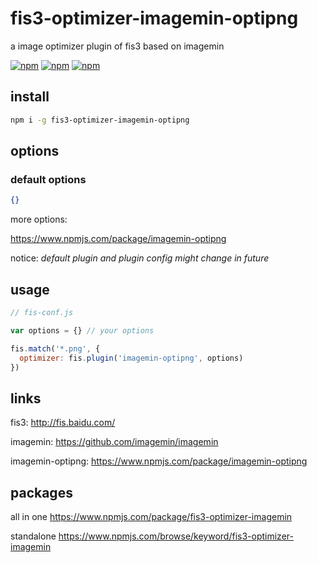 # fis3-optimizer-imagemin-optipng
a image optimizer plugin of fis3 based on imagemin

[![npm](https://img.shields.io/npm/v/fis3-optimizer-imagemin-optipng.svg?style=flat-square)](https://www.npmjs.com/package/fis3-optimizer-imagemin-optipng)
[![npm](https://img.shields.io/npm/dt/fis3-optimizer-imagemin-optipng.svg?style=flat-square)](https://www.npmjs.com/package/fis3-optimizer-imagemin-optipng)
[![npm](https://img.shields.io/npm/dm/fis3-optimizer-imagemin-optipng.svg?style=flat-square)](https://www.npmjs.com/package/fis3-optimizer-imagemin-optipng)

## install
```sh
npm i -g fis3-optimizer-imagemin-optipng
```

## options

### default options
```json
{}
```
more options:

https://www.npmjs.com/package/imagemin-optipng


notice: *default plugin and plugin config might change in future*

## usage

```js
// fis-conf.js

var options = {} // your options

fis.match('*.png', {
  optimizer: fis.plugin('imagemin-optipng', options)
})
```

## links
fis3: http://fis.baidu.com/

imagemin: https://github.com/imagemin/imagemin

imagemin-optipng: https://www.npmjs.com/package/imagemin-optipng


## packages
all in one
https://www.npmjs.com/package/fis3-optimizer-imagemin

standalone
https://www.npmjs.com/browse/keyword/fis3-optimizer-imagemin